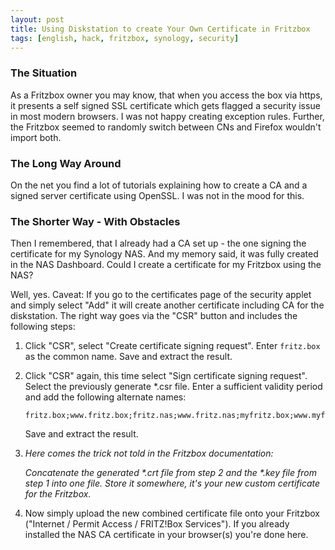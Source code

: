 ```yaml
---
layout: post
title: Using Diskstation to create Your Own Certificate in Fritzbox
tags: [english, hack, fritzbox, synology, security]
---
```

### The Situation

As a Fritzbox owner you may know, that when you access the box via https, it
presents a self signed SSL certificate which gets flagged a security issue in
most modern browsers. I was not happy creating exception rules. Further, the
Fritzbox seemed to randomly switch between CNs and Firefox wouldn't import both.

### The Long Way Around

On the net you find a lot of tutorials explaining how to create a CA and a
signed server certificate using OpenSSL. I was not in the mood for this.

### The Shorter Way - With Obstacles

Then I remembered, that I already had a CA set up - the one signing the
certificate for my Synology NAS. And my memory said, it was fully created in the
NAS Dashboard. Could I create a certificate for my Fritzbox using the NAS?

Well, yes. Caveat: If you go to the certificates page of the security applet and
simply select "Add" it will create another certificate including CA for the
diskstation. The right way goes via the "CSR" button and includes the following
steps:

1.  Click "CSR", select "Create certificate signing request". Enter `fritz.box`
    as the common name. Save and extract the result.

2.  Click "CSR" again, this time select "Sign certificate signing request".
    Select the previously generate *.csr file. Enter a sufficient validity
    period and add the following alternate names:
    ```
    fritz.box;www.fritz.box;fritz.nas;www.fritz.nas;myfritz.box;www.myfritz.box
    ```
    Save and extract the result.

3.  _Here comes the trick not told in the Fritzbox documentation:_

    _Concatenate the generated *.crt file from step 2 and the *.key file from
    step 1 into one file. Store it somewhere, it's your new custom certificate
    for the Fritzbox._

4.  Now simply upload the new combined certificate file onto your Fritzbox
    ("Internet / Permit Access / FRITZ!Box Services"). If you already installed
    the NAS CA certificate in your browser(s) you're done here.
